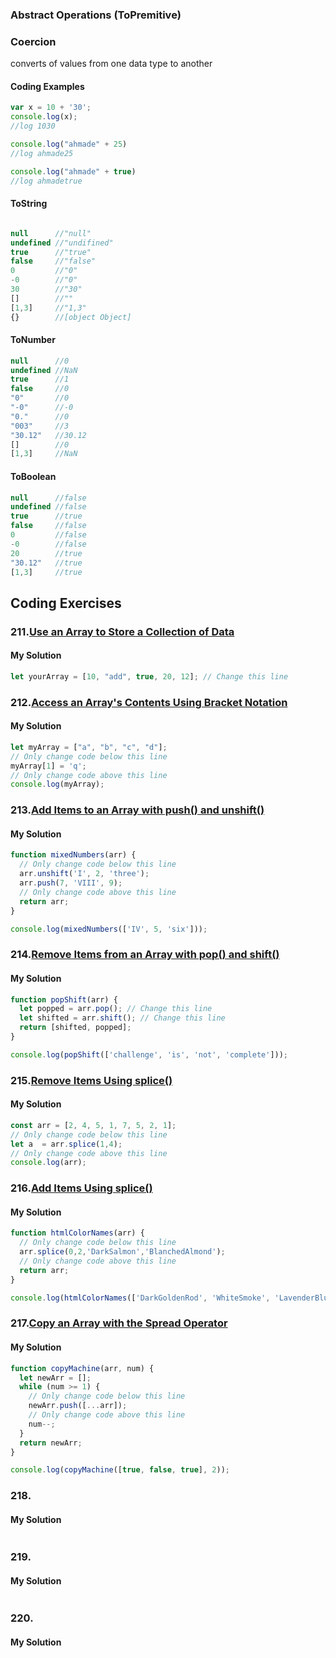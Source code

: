 ### Abstract Operations (ToPremitive)

### Coercion
converts of values from one data type to another
#### Coding Examples
```javascript
var x = 10 + '30';
console.log(x);
//log 1030

console.log("ahmade" + 25)
//log ahmade25

console.log("ahmade" + true)
//log ahmadetrue
```

#### ToString
```javascript

null      //"null"
undefined //"undifined"
true      //"true"
false     //"false"
0         //"0"
-0        //"0"
30        //"30"
[]        //""
[1,3]     //"1,3"
{}        //[object Object] 
```
#### ToNumber
```javascript
null      //0
undefined //NaN
true      //1
false     //0
"0"       //0
"-0"      //-0
"0."      //0
"003"     //3
"30.12"   //30.12
[]        //0
[1,3]     //NaN
```
#### ToBoolean
```javascript
null      //false
undefined //false
true      //true
false     //false
0         //false
-0        //false
20        //true 
"30.12"   //true
[1,3]     //true
```
## Coding Exercises
### 211.[Use an Array to Store a Collection of Data](https://www.freecodecamp.org/learn/javascript-algorithms-and-data-structures/basic-data-structures/use-an-array-to-store-a-collection-of-data)
#### My Solution
```javascript
let yourArray = [10, "add", true, 20, 12]; // Change this line
```
### 212.[Access an Array's Contents Using Bracket Notation](https://www.freecodecamp.org/learn/javascript-algorithms-and-data-structures/basic-data-structures/access-an-arrays-contents-using-bracket-notation)
#### My Solution
```javascript
let myArray = ["a", "b", "c", "d"];
// Only change code below this line
myArray[1] = 'q';
// Only change code above this line
console.log(myArray);
```
### 213.[Add Items to an Array with push() and unshift()](https://www.freecodecamp.org/learn/javascript-algorithms-and-data-structures/basic-data-structures/add-items-to-an-array-with-push-and-unshift)
#### My Solution
```javascript
function mixedNumbers(arr) {
  // Only change code below this line
  arr.unshift('I', 2, 'three'); 
  arr.push(7, 'VIII', 9);
  // Only change code above this line
  return arr;
}

console.log(mixedNumbers(['IV', 5, 'six']));
```
### 214.[Remove Items from an Array with pop() and shift()](https://www.freecodecamp.org/learn/javascript-algorithms-and-data-structures/basic-data-structures/remove-items-from-an-array-with-pop-and-shift)
#### My Solution
```javascript
function popShift(arr) {
  let popped = arr.pop(); // Change this line
  let shifted = arr.shift(); // Change this line
  return [shifted, popped];
}

console.log(popShift(['challenge', 'is', 'not', 'complete']));
```
### 215.[Remove Items Using splice()](https://www.freecodecamp.org/learn/javascript-algorithms-and-data-structures/basic-data-structures/remove-items-using-splice)
#### My Solution
```javascript
const arr = [2, 4, 5, 1, 7, 5, 2, 1];
// Only change code below this line
let a  = arr.splice(1,4);
// Only change code above this line
console.log(arr);
```
### 216.[Add Items Using splice()](https://www.freecodecamp.org/learn/javascript-algorithms-and-data-structures/basic-data-structures/add-items-using-splice)
#### My Solution
```javascript
function htmlColorNames(arr) {
  // Only change code below this line
  arr.splice(0,2,'DarkSalmon','BlanchedAlmond');
  // Only change code above this line
  return arr;
}

console.log(htmlColorNames(['DarkGoldenRod', 'WhiteSmoke', 'LavenderBlush', 'PaleTurquoise', 'FireBrick']));
```
### 217.[Copy an Array with the Spread Operator](https://www.freecodecamp.org/learn/javascript-algorithms-and-data-structures/basic-data-structures/copy-an-array-with-the-spread-operator)
#### My Solution
```javascript
function copyMachine(arr, num) {
  let newArr = [];
  while (num >= 1) {
    // Only change code below this line
    newArr.push([...arr]);
    // Only change code above this line
    num--;
  }
  return newArr;
}

console.log(copyMachine([true, false, true], 2));
```
### 218.[]()
#### My Solution
```javascript

```
### 219.[]()
#### My Solution
```javascript

```
### 220.[]()
#### My Solution
```javascript

```
